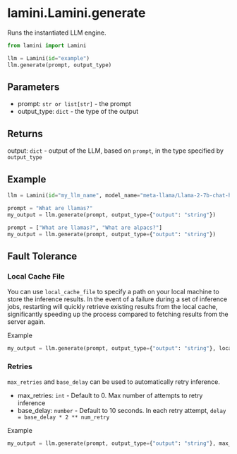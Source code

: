 # lamini.Lamini.generate

Runs the instantiated LLM engine.

```python
from lamini import Lamini

llm = Lamini(id="example")
llm.generate(prompt, output_type)
```

## Parameters

-   prompt: `str or list[str]` - the prompt
-   output_type: `dict` - the type of the output

## Returns

output: `dict` - output of the LLM, based on `prompt`, in the type specified by `output_type`

## Example

```python
llm = Lamini(id="my_llm_name", model_name="meta-llama/Llama-2-7b-chat-hf")

prompt = "What are llamas?"
my_output = llm.generate(prompt, output_type={"output": "string"})

prompt = ["What are llamas?", "What are alpacs?"]
my_output = llm.generate(prompt, output_type={"output": "string"})
```

## Fault Tolerance

### Local Cache File

You can use `local_cache_file` to specify a path on your local machine to store the inference results.
In the event of a failure during a set of inference jobs, restarting will quickly retrieve existing results from the local cache, significantly speeding up the process compared to fetching results from the server again.

Example
```python
my_output = llm.generate(prompt, output_type={"output": "string"}, local_cache_file='my_cache.txt')
```

### Retries

`max_retries` and `base_delay` can be used to automatically retry inference.

* max_retries: `int` - Default to 0. Max number of attempts to retry inference
* base_delay: `number` - Default to 10 seconds. In each retry attempt, `delay = base_delay * 2 ** num_retry`

Example
```python
my_output = llm.generate(prompt, output_type={"output": "string"}, max_retries=3, base_delay=2)
```